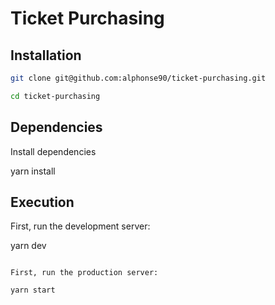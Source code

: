 # Ticket Purchasing

## Installation

```bash
git clone git@github.com:alphonse90/ticket-purchasing.git

cd ticket-purchasing

```

## Dependencies

Install dependencies

yarn install

## Execution

First, run the development server:

yarn dev
```

First, run the production server:

yarn start
```

